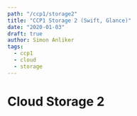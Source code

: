 ```yaml
---
path: "/ccp1/storage2"
title: "CCP1 Storage 2 (Swift, Glance)"
date: "2020-01-03"
draft: true
author: Simon Anliker
tags:
  - ccp1
  - cloud
  - storage
---
```


<!-- CSTR2 -->

# Cloud Storage 2

